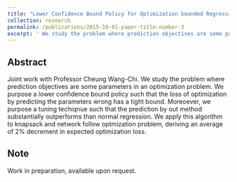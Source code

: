 ```yaml
---
title: "Lower Confidence Bound Policy for Optimization bounded Regression"
collection: research
permalink: /publications/2015-10-01-paper-title-number-3
excerpt: ' We study the problem where prediction objectives are some parameters in an optimization problem. We purpose a lower confidence bound policy such that the loss of optimization by predicting the parameters wrong has a tight bound. Moreoever, we purpose a tuning techiqnue such that the prediction by out method substantially outperforms than normal regression. We apply this algorithm to knapsack and network follow optmization problem, deriving an average of 2% decrement in expected optimization loss. '
---
```


## Abstract
Joint work with Professor Cheung Wang-Chi. We study the problem where prediction objectives are some parameters in an optimization problem. We purpose a lower confidence bound policy such that the loss of optimization by predicting the parameters wrong has a tight bound. Moreoever, we purpose a tuning techiqnue such that the prediction by out method substantially outperforms than normal regression. We apply this algorithm to knapsack and network follow optmization problem, deriving an average of 2% decrement in expected optimization loss. 

## Note
Work in preparation, available upon request. 
